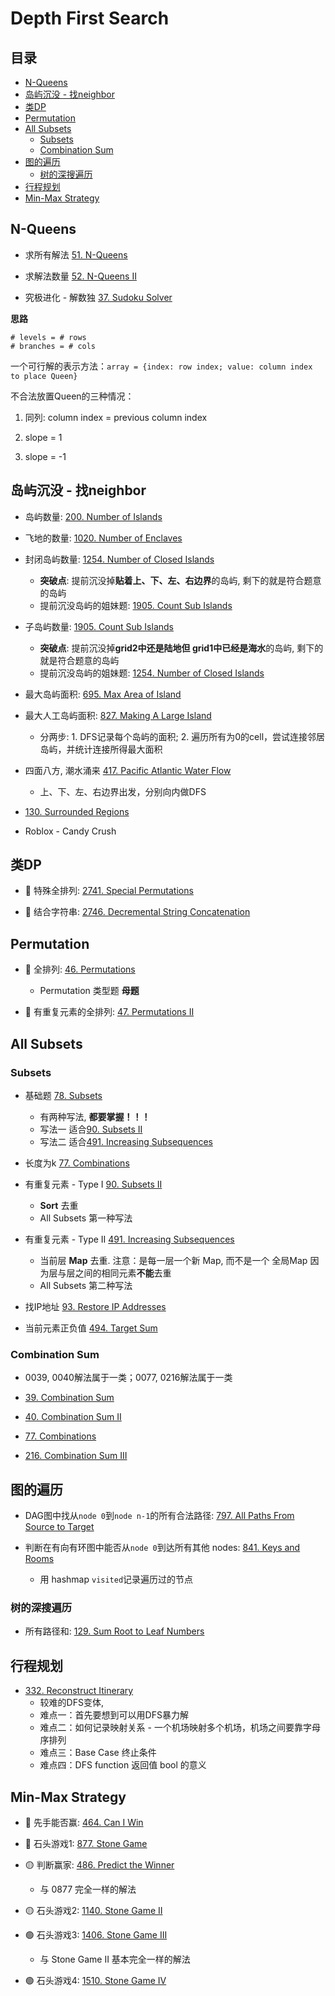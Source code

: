 # Depth First Search

## 目录
* [N-Queens](#n-Queens)
* [岛屿沉没 - 找neighbor](#岛屿沉没---找neighbor)
* [类DP](#类dp)
* [Permutation](#permutation)
* [All Subsets](#all-subsets)
    * [Subsets](#subsets)
    * [Combination Sum](#combination-sum)
* [图的遍历](#图的遍历)
    * [树的深搜遍历](#树的深搜遍历)
* [行程规划](#行程规划)
* [Min-Max Strategy](#min-max-strategy)



## N-Queens

* 求所有解法 [51. N-Queens](https://leetcode.com/problems/n-queens/)

* 求解法数量 [52. N-Queens II](https://leetcode.com/problems/n-queens-ii/)

* 究极进化 - 解数独 [37. Sudoku Solver](https://leetcode.com/problems/sudoku-solver/)

**思路**

```
# levels = # rows
# branches = # cols
```

一个可行解的表示方法：`array = {index: row index; value: column index to place Queen}`

不合法放置Queen的三种情况：

1. 同列: column index = previous column index

2. slope = 1

3. slope = -1



## 岛屿沉没 - 找neighbor

* 岛屿数量: [200. Number of Islands](https://leetcode.com/problems/number-of-islands/submissions/)

* 飞地的数量: [1020. Number of Enclaves](https://leetcode.com/problems/number-of-enclaves/)

* 封闭岛屿数量: [1254. Number of Closed Islands](https://leetcode.com/problems/number-of-closed-islands/)
    * **突破点**: 提前沉没掉**贴着上、下、左、右边界**的岛屿, 剩下的就是符合题意的岛屿
    * 提前沉没岛屿的姐妹题: [1905. Count Sub Islands](https://leetcode.com/problems/count-sub-islands/)

* 子岛屿数量: [1905. Count Sub Islands](https://leetcode.com/problems/count-sub-islands/)
    * **突破点**: 提前沉没掉**grid2中还是陆地但 grid1中已经是海水**的岛屿, 剩下的就是符合题意的岛屿
    * 提前沉没岛屿的姐妹题: [1254. Number of Closed Islands](https://leetcode.com/problems/number-of-closed-islands/)

* 最大岛屿面积: [695. Max Area of Island](https://leetcode.com/problems/max-area-of-island/)

* 最大人工岛屿面积: [827. Making A Large Island](https://leetcode.com/problems/making-a-large-island/)
    * 分两步: 1. DFS记录每个岛屿的面积; 2. 遍历所有为0的cell，尝试连接邻居岛屿，并统计连接所得最大面积

* 四面八方, 潮水涌来 [417. Pacific Atlantic Water Flow](https://leetcode.com/problems/pacific-atlantic-water-flow/)
    * 上、下、左、右边界出发，分别向内做DFS

* [130. Surrounded Regions](https://leetcode.com/problems/surrounded-regions/)

* Roblox - Candy Crush

## 类DP

* :red_circle: 特殊全排列: [2741. Special Permutations](https://leetcode.com/problems/special-permutations/)

* :red_circle: 结合字符串: [2746. Decremental String Concatenation](https://leetcode.com/problems/decremental-string-concatenation/description/)


## Permutation

* :red_circle: 全排列: [46. Permutations](https://leetcode.com/problems/permutations/)
    * Permutation 类型题 **母题**

* :red_circle: 有重复元素的全排列: [47. Permutations II](https://leetcode.com/problems/permutations-ii/)




## All Subsets

### Subsets

* 基础题 [78. Subsets](https://leetcode.com/problems/subsets/)
    * 有两种写法, **都要掌握！！！**
    * 写法一 适合[90. Subsets II](https://leetcode.com/problems/subsets-ii/)
    * 写法二 适合[491. Increasing Subsequences](https://leetcode.com/problems/increasing-subsequences/)

* 长度为k [77. Combinations](https://leetcode.com/problems/combinations/)

* 有重复元素 - Type I [90. Subsets II](https://leetcode.com/problems/subsets-ii/)
    * **Sort** 去重
    * All Subsets 第一种写法

* 有重复元素 - Type II [491. Increasing Subsequences](https://leetcode.com/problems/increasing-subsequences/)
    * 当前层 **Map** 去重. 注意：是每一层一个新 Map, 而不是一个 全局Map 因为层与层之间的相同元素**不能**去重
    * All Subsets 第二种写法

* 找IP地址 [93. Restore IP Addresses](https://leetcode.com/problems/restore-ip-addresses/)

* 当前元素正负值 [494. Target Sum](https://leetcode.com/problems/target-sum/)

### Combination Sum
* 0039, 0040解法属于一类；0077, 0216解法属于一类

* [39. Combination Sum](https://leetcode.com/problems/combination-sum/)

* [40. Combination Sum II](https://leetcode.com/problems/combination-sum-ii/)

* [77. Combinations](https://leetcode.com/problems/combinations/)

* [216. Combination Sum III](https://leetcode.com/problems/combination-sum-iii/)



## 图的遍历
* DAG图中找从`node 0`到`node n-1`的所有合法路径: [797. All Paths From Source to Target](https://leetcode.com/problems/all-paths-from-source-to-target/description/)

* 判断在有向有环图中能否从`node 0`到达所有其他 nodes: [841. Keys and Rooms](https://leetcode.com/problems/keys-and-rooms/description/)
    * 用 hashmap `visited`记录遍历过的节点

### 树的深搜遍历

* 所有路径和: [129. Sum Root to Leaf Numbers](https://leetcode.com/problems/sum-root-to-leaf-numbers/)


## 行程规划

* [332. Reconstruct Itinerary](https://leetcode.com/problems/reconstruct-itinerary/)
    * 较难的DFS变体, 
    * 难点一：首先要想到可以用DFS暴力解
    * 难点二：如何记录映射关系 - 一个机场映射多个机场，机场之间要靠字母序排列
    * 难点三：Base Case 终止条件
    * 难点四：DFS function 返回值 bool 的意义


## Min-Max Strategy
* :red_circle: 先手能否赢: [464. Can I Win](https://leetcode.com/problems/can-i-win/description/)

* :red_circle: 石头游戏1: [877. Stone Game](https://leetcode.com/problems/stone-game/description/)

* :yellow_circle: 判断赢家: [486. Predict the Winner](https://leetcode.com/problems/predict-the-winner/description/)
    * 与 0877 完全一样的解法

* :yellow_circle: 石头游戏2: [1140. Stone Game II](https://leetcode.com/problems/stone-game-ii/description/)

* :green_circle: 石头游戏3: [1406. Stone Game III](https://leetcode.com/problems/stone-game-iii/description/)
    * 与 Stone Game II 基本完全一样的解法

* :green_circle: 石头游戏4: [1510. Stone Game IV](https://leetcode.com/problems/stone-game-iv/description/)